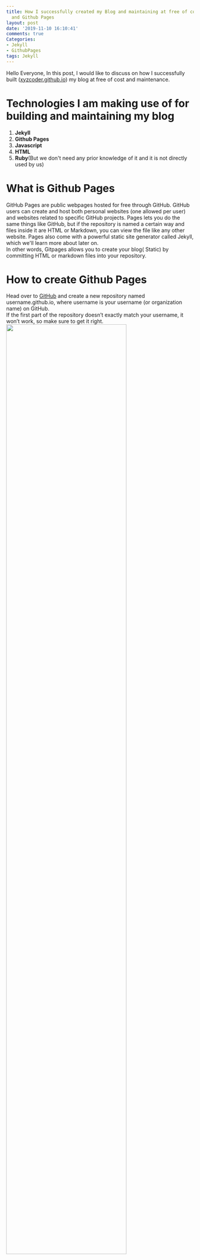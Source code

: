 ```yaml
---
title: How I successfully created my Blog and maintaining at free of cost using Jekyll
  and Github Pages
layout: post
date: '2019-11-10 16:10:41'
comments: true
Categories:
- Jekyll
- GithubPages
tags: Jekyll
---
```


Hello Everyone,
In this post, I would like to discuss on how I successfully built ([xyzcoder.github.io](http://xyzcoder.github.io)) my blog at free of cost and maintenance.
<br>

# Technologies I am making use of for building and maintaining my blog 
1. **Jekyll**
2. **Github Pages**
3. **Javascript**
4. **HTML**
5. **Ruby**(But we don't need any prior knowledge of it and it is not directly used by us)

# What is Github Pages
GitHub Pages are public webpages hosted for free through GitHub. GitHub users can create and host both personal websites (one allowed per user) and websites related to specific GitHub projects. Pages lets you do the same things like GitHub, but if the repository is named a certain way and files inside it are HTML or Markdown, you can view the file like any other website. Pages also come with a powerful static site generator called Jekyll, which we'll learn more about later on.
<br>
In other words, Gitpages allows you to create your blog( Static) by committing HTML or markdown files into your repository.

# How to create Github Pages
Head over to [GitHub](http://github.com) and create a new repository named username.github.io, where username is your username (or organization name) on GitHub.
<br>
If the first part of the repository doesn’t exactly match your username, it won’t work, so make sure to get it right.
<br>
<img src="{{ site.baseurl }}/02-name-repo.png"  alt="" style="width: 80%;height: 80%;"/>

<br>
Now commit index.html page into the GitHub repository and try to browse "username.github.io". Now you should see the content of the HTML page.

# So How does Static Site Generators come to our rescue
So in the above step, we saw how to host our HTML page in Github pages. If it is a simple application we can directly upload our HTML pages and maintain them. But what if I want to build a blog or static site with 100's of pages. Is it as simple as the above approach? A big NO. And a few reasons are...
<br>
1. If I want to add a new URL to my menu items and if it is a small application, I can go to each page and then modify my application to add that menu item's url. But If my application has 100's of pages then I cannot go to every page and modify them
2. I want to have a theme for my blog with some static header and footer. As this is a static HTML page blog, I need to repeat the same code for the header and footer in all the pages. And It will be difficult to modify/add the content on every page.
3. The same is the case with including javascript or CSS pages/links common to the entire application.
4. Reusability-- let's say I have a small snippet of HTML code which needs to be included in all pages. For example, I need to include an HTML form on all pages. So even in this case, I need to duplicate all my code.
5. No database. Unlike WordPress and other content management systems (CMS), Static site generators don’t have a database. All posts and pages are converted to static HTML before publication. This is great for loading speed because no database calls are made when a page is loaded.

# What is Jekyll:
Jekyll is a parsing engine bundled as a ruby gem used to build static websites from dynamic components such as templates, partials, liquid code, markdown, etc. Jekyll is known as "a simple, blog-aware, static site generator". Just like some NuGet(In .Net), Maven(in Java), NPM(In node.js, Javascript) Jekyll is a package developed in Ruby.

# Why Jekyll:
So once I decided to go with Static web pages for my blog, I want to go with Jekyll because it is supported by Github pages and also a few advantages which I found

<br>
For every problem discussed in "So How does Static Site Generators come to our rescue" section can be handled easily with these static site generators like Jekyll.
<br>

1. Ability to write content in markdown.
2. It is not required to have a separate database and hence I can go with hosting providers like GithubPages, Firebase and few more
3. I can run the software just in my machine for preview and I don't need any internet.
4. I can make use of text editor on my local machine for writing blog posts and publish the generated content to Github pages
5. I can use various themes available in the market and modify them as per my requirement
6. I can break down my code into templates and also I can have layouts that can be used in different pages conditionally.




<br>
<br>
Thanks,<br>
Pavan Kumar Aryasomayajulu

<br><br><br>
{% if page.comments %}
<div id="disqus_thread"></div>
<script>

/**
*  RECOMMENDED CONFIGURATION VARIABLES: EDIT AND UNCOMMENT THE SECTION BELOW TO INSERT DYNAMIC VALUES FROM YOUR PLATFORM OR CMS.
*  LEARN WHY DEFINING THESE VARIABLES IS IMPORTANT: https://disqus.com/admin/universalcode/#configuration-variables*/

var disqus_config = function () {
this.page.identifier = 11102019318; // Replace PAGE_IDENTIFIER with your page's unique identifier variable
};

(function() { // DON'T EDIT BELOW THIS LINE
var d = document, s = d.createElement('script');
s.src = 'https://xyzcoder1.disqus.com/embed.js';
s.setAttribute('data-timestamp', +new Date());
(d.head || d.body).appendChild(s);
})();
</script>
<noscript>Please enable JavaScript to view the <a href="https://disqus.com/?ref_noscript">comments powered by Disqus.</a></noscript>
{% endif %}